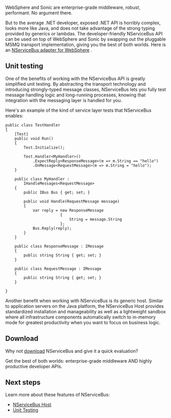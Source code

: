 <!--
title: "NServiceBus and WebSphere/Sonic"
tags: 
-->

WebSphere and Sonic are enterprise-grade middleware, robust, performant. No argument there.

But to the average .NET developer, exposed .NET API is horribly complex, looks more like Java, and does not take advantage of the strong typing provided by generics or lambdas. The developer-friendly NServiceBus API can be used on top of WebSphere and Sonic by swapping out the pluggable MSMQ transport implementation, giving you the best of both worlds. Here is an [NServiceBus adapter for WebSphere](http://code.google.com/p/nservicebuswmq/) .

Unit testing
------------

One of the benefits of working with the NServiceBus API is greatly simplified unit testing. By abstracting the transport technology and introducing strongly-typed message classes, NServiceBus lets you fully test message handling logic and long-running processes, knowing that integration with the messaging layer is handled for you.

Here's an example of the kind of service layer tests that NServiceBus enables:


```
public class TestHandler
{
    [Test]
    public void Run()
    {
        Test.Initialize();

        Test.Handler<MyHandler>()
            .ExpectReply<ResponseMessage>(m => m.String == "hello")
            .OnMessage<RequestMessage>(m => m.String = "hello");
    }

    public class MyHandler :
        IHandleMessages<RequestMessage>
    {
        public IBus Bus { get; set; }

        public void Handle(RequestMessage message)
        {
            var reply = new ResponseMessage
                        {
                            String = message.String
                        };
            Bus.Reply(reply);
        }
    }

    public class ResponseMessage : IMessage
    {
        public string String { get; set; }
    }

    public class RequestMessage : IMessage
    {
        public string String { get; set; }
    }

}

```
 Another benefit when working with NServiceBus is its generic host. Similar to application servers on the Java platform, the NServiceBus Host provides standardized installation and manageability as well as a lightweight sandbox where all infrastructure components automatically switch to in-memory mode for greatest productivity when you want to focus on business logic.

Download
--------

Why not [download](http://particular.net/downloads) NServiceBus and give it a quick evaluation?

Get the best of both worlds: enterprise-grade middleware AND highly productive developer APIs.

Next steps
----------

Learn more about these features of NServiceBus:

-   [NServiceBus Host](the-nservicebus-host.md)
-   [Unit Testing](unit-testing.md)


